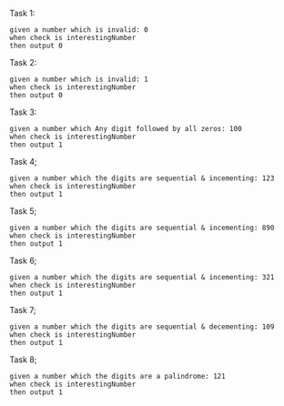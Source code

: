 Task 1:
````
given a number which is invalid: 0
when check is interestingNumber
then output 0
````

Task 2:
````
given a number which is invalid: 1
when check is interestingNumber
then output 0
````

Task 3:
````
given a number which Any digit followed by all zeros: 100
when check is interestingNumber
then output 1
````

Task 4;
````
given a number which the digits are sequential & incementing: 123
when check is interestingNumber
then output 1
````

Task 5;
````
given a number which the digits are sequential & incementing: 890
when check is interestingNumber
then output 1
````

Task 6;
````
given a number which the digits are sequential & incementing: 321
when check is interestingNumber
then output 1
````

Task 7;
````
given a number which the digits are sequential & decementing: 109
when check is interestingNumber
then output 1
````

Task 8;
````
given a number which the digits are a palindrome: 121
when check is interestingNumber
then output 1
````